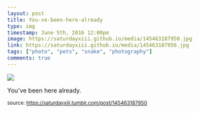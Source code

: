 ```yaml
---
layout: post
title: You-ve-been-here-already
type: img
timestamp: June 5th, 2016 12:00pm
image: https://saturdayxiii.github.io/media/145463187950.jpg
link: https://saturdayxiii.github.io/media/145463187950.jpg
tags: ["photo", "pets", "snake", "photography"]
comments: true
---
```

<img src="https://saturdayxiii.github.io/media/145463187950.jpg"/>

You’ve been here already.
 
  
<small>source: https://saturdayxiii.tumblr.com/post/145463187950</small>